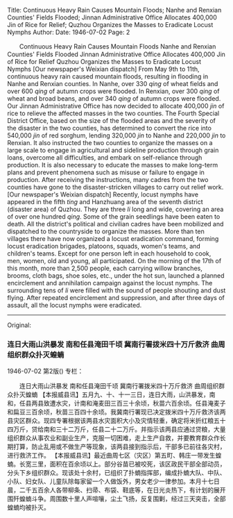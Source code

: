 Title: Continuous Heavy Rain Causes Mountain Floods; Nanhe and Renxian Counties' Fields Flooded; Jinnan Administrative Office Allocates 400,000 Jin of Rice for Relief; Quzhou Organizes the Masses to Eradicate Locust Nymphs
Author:
Date: 1946-07-02
Page: 2

　　Continuous Heavy Rain Causes Mountain Floods
    Nanhe and Renxian Counties' Fields Flooded
    Jinnan Administrative Office Allocates 400,000 Jin of Rice for Relief
    Quzhou Organizes the Masses to Eradicate Locust Nymphs
    [Our newspaper's Weixian dispatch] From May 9th to 11th, continuous heavy rain caused mountain floods, resulting in flooding in Nanhe and Renxian counties. In Nanhe, over 330 *qing* of wheat fields and over 600 *qing* of autumn crops were flooded. In Renxian, over 300 *qing* of wheat and broad beans, and over 340 *qing* of autumn crops were flooded. Our Jinnan Administrative Office has now decided to allocate 400,000 *jin* of rice to relieve the affected masses in the two counties. The Fourth Special District Office, based on the size of the flooded areas and the severity of the disaster in the two counties, has determined to convert the rice into 540,000 *jin* of red sorghum, lending 320,000 *jin* to Nanhe and 220,000 *jin* to Renxian. It also instructed the two counties to organize the masses on a large scale to engage in agricultural and sideline production through grain loans, overcome all difficulties, and embark on self-reliance through production. It is also necessary to educate the masses to make long-term plans and prevent phenomena such as misuse or failure to engage in production. After receiving the instructions, many cadres from the two counties have gone to the disaster-stricken villages to carry out relief work.
    [Our newspaper's Weixian dispatch] Recently, locust nymphs have appeared in the fifth *ting* and Hanzhuang area of the seventh district (disaster area) of Quzhou. They are three *li* long and wide, covering an area of over one hundred *qing*. Some of the grain seedlings have been eaten to death. All the district's political and civilian cadres have been mobilized and dispatched to the countryside to organize the masses. More than ten villages there have now organized a locust eradication command, forming locust eradication brigades, platoons, squads, women's teams, and children's teams. Except for one person left in each household to cook, men, women, old and young, all participated. On the morning of the 17th of this month, more than 2,500 people, each carrying willow branches, brooms, cloth bags, shoe soles, etc., under the hot sun, launched a planned encirclement and annihilation campaign against the locust nymphs. The surrounding tens of *li* were filled with the sound of people shouting and dust flying. After repeated encirclement and suppression, and after three days of assault, all the locust nymphs were eradicated.



<hr /> 

Original: 


### 连日大雨山洪暴发  南和任县淹田千顷  冀南行署拨米四十万斤救济  曲周组织群众扑灭蝗蝻

1946-07-02
第2版()
专栏：

　　连日大雨山洪暴发
    南和任县淹田千顷
    冀南行署拨米四十万斤救济
    曲周组织群众扑灭蝗蝻
    【本报威县讯】五月九、十、十一三日，连日大雨，山洪暴发，南和，任县两县致遭水灾，计南和淹麦田三百三十余顷，秋苗六百余顷。任县淹麦子和扁豆三百余顷，秋苗三百四十余顷。我冀南行署现已决定拨米四十万斤救济该两县灾区群众。现四专署根据该两县水灾面积大小及灾情轻重，确定将米折红粮五十四万斤，贷给南和三十二万斤，任县二十二万斤。并指示该两县应通过贷粮，大量组织群众从事农业和副业生产，克服一切困难，走上生产自救，并要教育群众作长期打算，防止乱用或不做生产等现象，该两县接到指示后，干部多已前往各灾村，进行救济工作。
    【本报威县讯】最近曲周七区（灾区）第五町、韩庄一带发生蝗蝻。长宽三里，面积在百余顷以上。部分谷苗已被咬死，该区政民干部全部动员，分头下乡组织群众。现该处十余村，已组织了扑蝻指挥部，编成扑蝻大队、中队、小队、妇女队、儿童队除每家留一个人做饭外，男女老少一律参加。本月十七日晨，二千五百余人各带柳条、扫帚、布袋、鞋底等，在日光炎热下，有计划的展开围歼蝗蝻斗争。周围数十里人声喧嚷，尘土飞扬，反复围剿，经过三天突击，全部蝗蝻均被扑灭。
